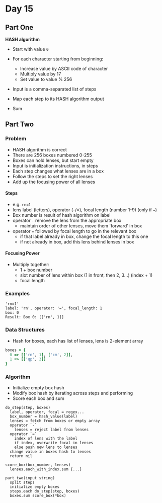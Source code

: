 # Day 15

## Part One

**HASH algorithm**

- Start with value `0`
- For each character starting from beginning:
  - Increase value by ASCII code of character
  - Multiply value by 17
  - Set value to value % 256

- Input is a comma-separated list of steps
- Map each step to its HASH algorithm output
- Sum

## Part Two

### Problem

- HASH algorithm is correct
- There are 256 boxes numbered 0-255
- Boxes can hold lenses, but start empty
- Input is initialization instructions, in steps
- Each step changes what lenses are in a box
- Follow the steps to set the right lenses
- Add up the focusing power of all lenses

#### Steps

- e.g. `rn=1`
- lens label (letters), operator (-/=), focal length (number 1-9) (only if `=`)
- Box number is result of hash algorithm on label
- operator `-` remove the lens from the appropriate box
  - maintain order of other lenses, move them 'forward' in box
- operator `=` followed by focal length to go in the relevant box
  - if that label already in box, change the focal length to this one
  - if not already in box, add this lens behind lenses in box

#### Focusing Power

- Multiply together:
  - 1 + box number
  - slot number of lens within box (1 in front, then 2, 3...) (index + 1)
  - focal length

### Examples

```
'rn=1'
label: 'rn', operator: '=', focal_length: 1
box: 0
Result: Box 0: [['rn', 1]]
```

### Data Structures

- Hash for boxes, each has list of lenses, lens is 2-element array

```ruby
boxes = {
  0 => [['rn', 1], ['cm', 2]],
  1 => [['qp', 3]]
}
```

### Algorithm

- Initialize empty box hash
- Modify box hash by iterating across steps and performing
- Score each box and sum

```
do_step(step, boxes)
  label, operator, focal = regex...
  box_number = hash_value(label)
  lenses = fetch from boxes or empty array
  operator `-`
    lenses = reject label from lenses
  operator `=`
    index of lens with the label
    if index, overwrite focal in lenses
    else push new lens to lenses
  change value in boxes hash to lenses
  return nil

score_box(box_number, lenses)
  lenses.each_with_index.sum {...}

part_two(input string)
  split steps
  initialize empty boxes
  steps.each do_step(step, boxes)
  boxes.sum score_box(*box)
```
